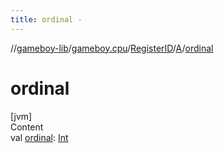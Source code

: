 ```yaml
---
title: ordinal -
---
```

//[gameboy-lib](../../../index.md)/[gameboy.cpu](../../index.md)/[RegisterID](../index.md)/[A](index.md)/[ordinal](ordinal.md)



# ordinal  
[jvm]  
Content  
val [ordinal](ordinal.md): [Int](https://kotlinlang.org/api/latest/jvm/stdlib/kotlin/-int/index.html)  



